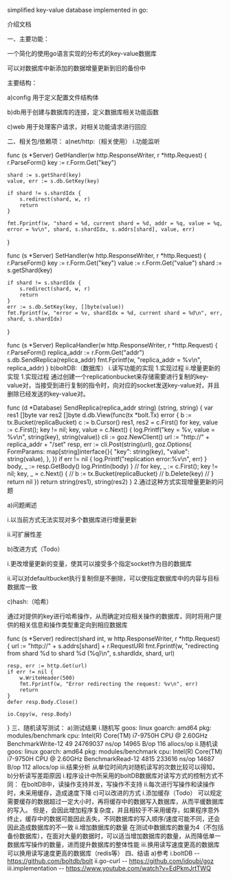 simplified key-value database implemented in go:

介绍文档

一、主要功能：

一个简化的使用go语言实现的分布式的key-value数据库

可以对数据库中新添加的数据增量更新到旧的备份中

主要结构：

a)config 用于定义配置文件结构体

b)db用于创建与数据库的连接，定义数据库相关功能函数

c)web 用于处理客户请求，对相关功能请求进行回应

二、相关包/依赖项：
a)net/http:（相关使用）
i.功能监听


func (s *Server) GetHandler(w http.ResponseWriter, r *http.Request) {
	r.ParseForm()
	key := r.Form.Get("key")

	shard := s.getShard(key)
	value, err := s.db.GetKey(key)

	if shard != s.shardIdx {
		s.redirect(shard, w, r)
		return
	}

	fmt.Fprintf(w, "shard = %d, current shard = %d, addr = %q, value = %q, error = %v\n", shard, s.shardIdx, s.addrs[shard], value, err)
}

func (s *Server) SetHandler(w http.ResponseWriter, r *http.Request) {
	r.ParseForm()
	key := r.Form.Get("key")
	value := r.Form.Get("value")
	shard := s.getShard(key)

	if shard != s.shardIdx {
		s.redirect(shard, w, r)
		return
	}
	err := s.db.SetKey(key, []byte(value))
	fmt.Fprintf(w, "error = %v, shardIdx = %d, current shard = %d\n", err, shard, s.shardIdx)
}

func (s *Server) ReplicaHandler(w http.ResponseWriter, r *http.Request) {
	r.ParseForm()
	replica_addr := r.Form.Get("addr")
	s.db.SendReplica(replica_addr)
	fmt.Fprintf(w, "replica_addr = %v\n", replica_addr)
}
b)boltDB:（数据库）
i.读写功能的实现
1.实现过程
ii.增量更新的实现
1.实现过程
通过创建一个replicationbucket来存储需要进行复制的key-value对，当接受到进行复制的指令时，向对应的socket发送key-value对，并且删除已经发送的key-value对。

func (d *Database) SendReplica(replica_addr string) (string, string) {
	var res1 []byte
	var res2 []byte
	d.db.View(func(tx *bolt.Tx) error {
		b := tx.Bucket(replicaBucket)
		c := b.Cursor()
		res1, res2 = c.First()
		for key, value := c.First(); key != nil; key, value = c.Next() {
			log.Printf("key = %v, value = %v\n", string(key), string(value))
			cli := goz.NewClient()
			url := "http://" + replica_addr + "/set"
			resp, err := cli.Post(string(url), goz.Options{
				FormParams: map[string]interface{}{
					"key":   string(key),
					"value": string(value),
				},
			})
			if err != nil {
				log.Printf("replication error:%v\n", err)
			}
			body, _ := resp.GetBody()
			log.Println(body)
		}
		// for key, _ := c.First(); key != nil; key, _ = c.Next() {
		// 	b := tx.Bucket(replicaBucket)
		// 	b.Delete(key)
		// }
		return nil
	})
	return string(res1), string(res2)
}
2.通过这种方式实现增量更新的问题

a)问题阐述

i.以当前方式无法实现对多个数据库进行增量更新

ii.可扩展性差

b)改进方式（Todo）

i.更改增量更新的变量，使其可以接受多个指定socket作为目的数据库

ii.可以对defaultbucket执行复制但是不删除，可以使指定数据库中的内容与目标数据库一致

c)hash:（哈希）

通过对提供的key进行哈希操作，从而确定对应相关操作的数据库，同时将用户提供的相关信息和操作类型重定向到相应数据库

func (s *Server) redirect(shard int, w http.ResponseWriter, r *http.Request) {
	url := "http://" + s.addrs[shard] + r.RequestURI
	fmt.Fprintf(w, "redirecting from shard %d to shard %d (%q)\n", s.shardIdx, shard, url)

	resp, err := http.Get(url)
	if err != nil {
		w.WriteHeader(500)
		fmt.Fprintf(w, "Error redirecting the request: %v\n", err)
		return
	}
	defer resp.Body.Close()

	io.Copy(w, resp.Body)
}
三、随机读写测试：
a)测试结果
i.随机写
goos: linux
goarch: amd64
pkg: modules/benchmark
cpu: Intel(R) Core(TM) i7-9750H CPU @ 2.60GHz
BenchmarkWrite-12  49  24769037 ns/op  14965 B/op   116 allocs/op
ii.随机读
goos: linux
goarch: amd64
pkg: modules/benchmark
cpu: Intel(R) Core(TM) i7-9750H CPU @ 2.60GHz
BenchmarkRead-12  4815 233616 ns/op  14687 B/op	 112 allocs/op
iii.结果分析
从单位时间内对随机读写的次数比较可以得知，
b)分析读写差距原因
i.程序设计中所采用的boltDB数据库对读写方式的控制方式不同：
在boltDB中，读操作支持并发，写操作不支持
ii.每次进行写操作和读操作时，未采用缓存，造成速度下降
c)可以改进的方式
i.添加缓存（Todo）
可以规定需要缓存的数据超过一定大小时，再将缓存中的数据写入数据库，从而平缓数据库的写入。
但是，会因此增加程序复杂度，并且相较于不采用缓存，如果程序意外终止，缓存中的数据可能因此丢失，不同数据库的写入顺序/速度可能不同，还会因此造成数据库的不一致
ii.增加数据库的数量
在测试中数据库的数量为4（不包括备份数据库），在面对大量的数据时，可以适当增加数据库的数量，从而降低单一数据库写操作的数量，进而提升数据库的整体性能
iii.换用读写速度更高的数据库
可以换用读写速度更高的数据库（redis等）
四、结语
a)参考
i.boltDB -- https://github.com/boltdb/bolt
ii.go-curl -- https://github.com/idoubi/goz
iii.implementation -- https://www.youtube.com/watch?v=EdPkmJrtTWQ
